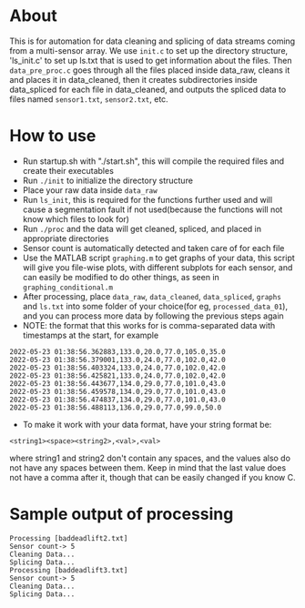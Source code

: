 # About

This is for automation for data cleaning and splicing of data streams coming from a multi-sensor array. We use `init.c` to set up the directory structure, 'ls_init.c' to set up ls.txt that is used to get information about the files. Then `data_pre_proc.c` goes through all the files placed inside data_raw, cleans it and places it in data_cleaned, then it creates subdirectories inside data_spliced for each file in data_cleaned, and outputs the spliced data to files named `sensor1.txt`, `sensor2.txt`, etc.


# How to use

- Run startup.sh with "./start.sh", this will compile the required files and create their executables
- Run `./init` to initialize the directory structure
- Place your raw data inside `data_raw`
- Run `ls_init`, this is required for the functions further used and will cause a segmentation fault if not used(because the functions will not know which files to look for)
- Run `./proc` and the data will get cleaned, spliced, and placed in appropriate directories
- Sensor count is automatically detected and taken care of for each file
- Use the MATLAB script `graphing.m` to get graphs of your data, this script will give you file-wise plots, with different subplots for each sensor, and can easily be modified to do other things, as seen in `graphing_conditional.m`
- After processing, place `data_raw`, `data_cleaned`, `data_spliced`, `graphs` and `ls.txt` into some folder of your choice(for eg, `processed_data_01`), and you can process more data by following the previous steps again
- NOTE: the format that this works for is comma-separated data with timestamps at the start, for example
```
2022-05-23 01:38:56.362883,133.0,20.0,77.0,105.0,35.0
2022-05-23 01:38:56.379001,133.0,24.0,77.0,102.0,42.0
2022-05-23 01:38:56.403324,133.0,24.0,77.0,102.0,42.0
2022-05-23 01:38:56.425821,133.0,24.0,77.0,102.0,42.0
2022-05-23 01:38:56.443677,134.0,29.0,77.0,101.0,43.0
2022-05-23 01:38:56.459578,134.0,29.0,77.0,101.0,43.0
2022-05-23 01:38:56.474837,134.0,29.0,77.0,101.0,43.0
2022-05-23 01:38:56.488113,136.0,29.0,77.0,99.0,50.0
```
- To make it work with your data format, have your string format be:
```
<string1><space><string2>,<val>,<val>
```
where string1 and string2 don't contain any spaces, and the values also do not have any spaces between them. Keep in mind that the last value does not have a comma after it, though that can be easily changed if you know C.

# Sample output of processing

```
Processing [baddeadlift2.txt]
Sensor count-> 5
Cleaning Data...
Splicing Data...
Processing [baddeadlift3.txt]
Sensor count-> 5
Cleaning Data...
Splicing Data...
```

